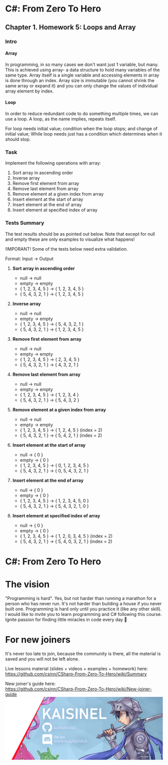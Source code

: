 
# C#: From Zero To Hero
## Chapter 1. Homework 5: Loops and Array
### Intro

#### Array
In programming, in so many cases we don't want just 1 variable, but many.
This is achieved using array- a data structure to hold many variables of the same type.
Array itself is a single variable and accessing elements in array is done through an index.
Array size is immutable (you cannot shrink the same array or expand it) and you can only change the values of individual array element by index.

#### Loop
In order to reduce redundant code to do something multiple times, we can use a loop.
A loop, as the name implies, repeats itself. 

For loop needs initial value; condition when the loop stops; and change of initial value;
While loop needs just has a condition which determines when it should stop.

### Task
Implement the following operations with array:
1) Sort array in ascending order
2) Inverse array
3) Remove first element from array
4) Remove last element from array
5) Remove element at a given index from array
6) Insert element at the start of array
7) Insert element at the end of array
8) Insert element at specified index of array

### Tests Summary
The test results should be as pointed out below.
Note that except for null and empty these are only examples to visualize what happens!

!IMPORANT!
Some of the tests below need extra validation.

Format: Input -> Output


1) **Sort array in ascending order**
	* null -> null
	* empty -> empty
	* { 1, 2, 3, 4, 5 } -> { 1, 2, 3, 4, 5 }
	* { 5, 4, 3, 2, 1 } -> { 1, 2, 3, 4, 5 }

2) **Inverse array**
	* null -> null
	* empty -> empty
	* { 1, 2, 3, 4, 5 } -> { 5, 4, 3, 2, 1 }
	* { 5, 4, 3, 2, 1 } -> { 1, 2, 3, 4, 5 }

3) **Remove first element from array**
	* null -> null
	* empty -> empty
	* { 1, 2, 3, 4, 5 } -> { 2, 3, 4, 5 }
	* { 5, 4, 3, 2, 1 } -> { 4, 3, 2, 1 }

4) **Remove last element from array**
	* null -> null
	* empty -> empty
	* { 1, 2, 3, 4, 5 } -> { 1, 2, 3, 4 }
	* { 5, 4, 3, 2, 1 } -> { 5, 4, 3, 2 }

5) **Remove element at a given index from array**
	* null -> null
	* empty -> empty
	* { 1, 2, 3, 4, 5 } -> { 1, 2, 4, 5 }  (index = 2)
	* { 5, 4, 3, 2, 1 } -> { 5, 4, 2, 1 }  (index = 2)

6) **Insert element at the start of array**
	* null -> { 0 }
	* empty -> { 0 }
	* { 1, 2, 3, 4, 5 } -> { 0, 1, 2, 3, 4, 5 }
	* { 5, 4, 3, 2, 1 } -> { 0, 5, 4, 3, 2, 1 }

7) **Insert element at the end of array**
	* null -> { 0 }
	* empty -> { 0 }
	* { 1, 2, 3, 4, 5 } -> { 1, 2, 3, 4, 5, 0 }
	* { 5, 4, 3, 2, 1 } -> { 5, 4, 3, 2, 1, 0 }

8) **Insert element at specified index of array**
	* null -> { 0 }
	* empty -> { 0 }
	* { 1, 2, 3, 4, 5 } -> { 1, 2, 0, 3, 4, 5 }  (index = 2)
	* { 5, 4, 3, 2, 1 } -> { 5, 4, 0, 3, 2, 1 }  (index = 2)

# C#: From Zero To Hero 
# The vision
"Programming is hard". Yes, but not harder than running a marathon for a person who has never run. It's not harder than 
building a house if you never built one. Programming is hard only until you practice it (like any other skill). 
I would like to invite you to learn programming and C# following this course. 
Ignite passion for finding little miracles in code every day 🙂

# For new joiners
It's never too late to join, because the community is there, all the material is saved
and you will not be left alone.

Live lessons material (slides + videos + examples + homework) here:  
https://github.com/csinn/CSharp-From-Zero-To-Hero/wiki/Summary

New joiner's guide here:  
https://github.com/csinn/CSharp-From-Zero-To-Hero/wiki/New-joiner-guide  
![Boot Camp Banner](Res/kaisi_banner.png)


